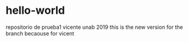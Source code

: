 # hello-world
repositorio de prueba1 vicente unab 2019 
this is the new version for the branch becaouse for vicent 

